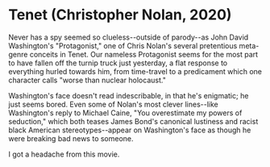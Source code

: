 # Tenet (Christopher Nolan, 2020)
Never has a spy seemed so clueless--outside of parody--as John David Washington's "Protagonist," one of Chris Nolan's several pretentious meta-genre conceits in Tenet. Our nameless Protagonist seems for the most part to have fallen off the turnip truck just yesterday, a flat response to everything hurled towards him, from time-travel to a predicament which one character calls "worse than nuclear holocaust."

Washington's face doesn't read indescribable, in that he's enigmatic; he just seems bored. Even some of Nolan's most clever lines--like Washington's reply to Michael Caine, "You overestimate my powers of seduction," which both teases James Bond's canonical lustiness and racist black American stereotypes--appear on Washington's face as though he were breaking bad news to someone.

I got a headache from this movie.